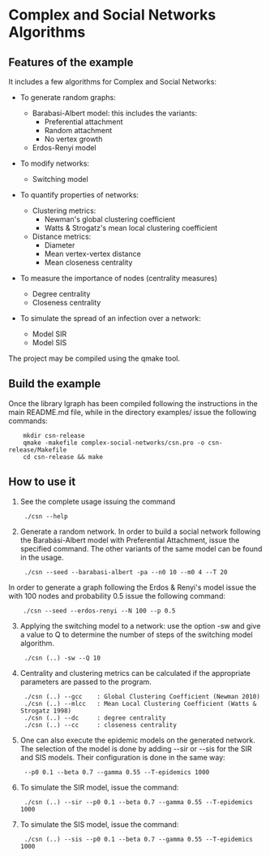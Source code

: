 # Complex and Social Networks Algorithms

## Features of the example

It includes a few algorithms for Complex and Social Networks:
+ To generate random graphs:
	- Barabasi-Albert model: this includes the variants:
		- Preferential attachment
		- Random attachment
		- No vertex growth
	- Erdos-Renyi model

+ To modify networks:
	- Switching model

+ To quantify properties of networks:
	- Clustering metrics:
		- Newman's global clustering coefficient
		- Watts & Strogatz's mean local clustering coefficient
	- Distance metrics:
		- Diameter
		- Mean vertex-vertex distance
		- Mean closeness centrality

+ To measure the importance of nodes (centrality measures)
	- Degree centrality
	- Closeness centrality

+ To simulate the spread of an infection over a network:
	- Model SIR
	- Model SIS

The project may be compiled using the qmake tool.

## Build the example

Once the library lgraph has been compiled following the instructions in the
main README.md file, while in the directory examples/ issue the following commands:

		mkdir csn-release
		qmake -makefile complex-social-networks/csn.pro -o csn-release/Makefile
		cd csn-release && make

## How to use it

1. See the complete usage issuing the command
	
		./csn --help
		
2. Generate a random network. In order to build a social network following the
Barabási-Albert model with Preferential Attachment, issue the specified command.
The other variants of the same model can be found in the usage.
	
		./csn --seed --barabasi-albert -pa --n0 10 --m0 4 --T 20

In order to generate a graph following the Erdos & Renyi's model issue the
with 100 nodes and probability 0.5 issue the following command:

		./csn --seed --erdos-renyi --N 100 --p 0.5

3. Applying the switching model to a network: use the option -sw and give
a value to Q to determine the number of steps of the switching model algorithm.
	
		./csn (..) -sw --Q 10 

4. Centrality and clustering metrics can be calculated if the appropriate
parameters are passed to the program.

		./csn (..) --gcc	: Global Clustering Coefficient (Newman 2010)
		./csn (..) --mlcc	: Mean Local Clustering Coefficient (Watts & Strogatz 1998)
		./csn (..) --dc		: degree centrality
		./csn (..) --cc		: closeness centrality

5. One can also execute the epidemic models on the generated network.
The selection of the model is done by adding --sir or --sis for the
SIR and SIS models. Their configuration is done in the same way:
	
		--p0 0.1 --beta 0.7 --gamma 0.55 --T-epidemics 1000
		
6. To simulate the SIR model, issue the command:
	
		./csn (..) --sir --p0 0.1 --beta 0.7 --gamma 0.55 --T-epidemics 1000
		
7. To simulate the SIS model, issue the command:
	
		./csn (..) --sis --p0 0.1 --beta 0.7 --gamma 0.55 --T-epidemics 1000
